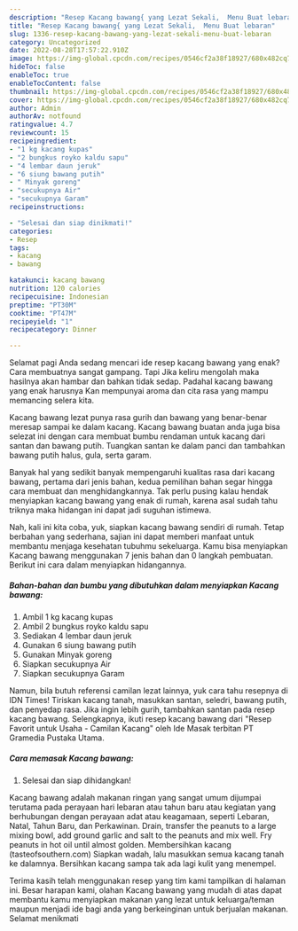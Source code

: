 ```yaml
---
description: "Resep Kacang bawang{ yang Lezat Sekali,  Menu Buat lebaran"
title: "Resep Kacang bawang{ yang Lezat Sekali,  Menu Buat lebaran"
slug: 1336-resep-kacang-bawang-yang-lezat-sekali-menu-buat-lebaran
category: Uncategorized
date: 2022-08-28T17:57:22.910Z
image: https://img-global.cpcdn.com/recipes/0546cf2a38f18927/680x482cq70/kacang-bawang-foto-resep-utama.jpg
hideToc: false
enableToc: true
enableTocContent: false
thumbnail: https://img-global.cpcdn.com/recipes/0546cf2a38f18927/680x482cq70/kacang-bawang-foto-resep-utama.jpg
cover: https://img-global.cpcdn.com/recipes/0546cf2a38f18927/680x482cq70/kacang-bawang-foto-resep-utama.jpg
author: Admin
authorAv: notfound
ratingvalue: 4.7
reviewcount: 15
recipeingredient:
- "1 kg kacang kupas"
- "2 bungkus royko kaldu sapu"
- "4 lembar daun jeruk"
- "6 siung bawang putih"
- " Minyak goreng"
- "secukupnya Air"
- "secukupnya Garam"
recipeinstructions:

- "Selesai dan siap dinikmati!"
categories:
- Resep
tags:
- kacang
- bawang

katakunci: kacang bawang 
nutrition: 120 calories
recipecuisine: Indonesian
preptime: "PT30M"
cooktime: "PT47M"
recipeyield: "1"
recipecategory: Dinner

---
```



Selamat pagi Anda sedang mencari ide resep kacang bawang yang enak? Cara membuatnya sangat gampang. Tapi Jika keliru mengolah maka hasilnya akan hambar dan bahkan tidak sedap. Padahal kacang bawang yang enak harusnya Kan mempunyai aroma dan cita rasa yang mampu memancing selera kita.


Kacang bawang lezat punya rasa gurih dan bawang yang benar-benar meresap sampai ke dalam kacang. Kacang bawang buatan anda juga bisa selezat ini dengan cara membuat bumbu rendaman untuk kacang dari santan dan bawang putih. Tuangkan santan ke dalam panci dan tambahkan bawang putih halus, gula, serta garam.

Banyak hal yang sedikit banyak mempengaruhi kualitas rasa dari kacang bawang, pertama dari jenis bahan, kedua pemilihan bahan segar hingga cara membuat dan menghidangkannya. Tak perlu pusing kalau hendak menyiapkan kacang bawang yang enak di rumah, karena asal sudah tahu triknya maka hidangan ini dapat jadi suguhan istimewa.


Nah, kali ini kita coba, yuk, siapkan kacang bawang sendiri di rumah. Tetap berbahan yang sederhana, sajian ini dapat memberi manfaat untuk membantu menjaga kesehatan tubuhmu sekeluarga. Kamu bisa menyiapkan Kacang bawang menggunakan 7 jenis bahan dan 0 langkah pembuatan. Berikut ini cara dalam menyiapkan hidangannya.

<!--inarticleads1-->

##### Bahan-bahan dan bumbu yang dibutuhkan dalam menyiapkan Kacang bawang:

1. Ambil 1 kg kacang kupas
1. Ambil 2 bungkus royko kaldu sapu
1. Sediakan 4 lembar daun jeruk
1. Gunakan 6 siung bawang putih
1. Gunakan  Minyak goreng
1. Siapkan secukupnya Air
1. Siapkan secukupnya Garam


Namun, bila butuh referensi camilan lezat lainnya, yuk cara tahu resepnya di IDN Times! Tiriskan kacang tanah, masukkan santan, seledri, bawang putih, dan penyedap rasa. Jika ingin lebih gurih, tambahkan santan pada resep kacang bawang. Selengkapnya, ikuti resep kacang bawang dari &#34;Resep Favorit untuk Usaha - Camilan Kacang&#34; oleh Ide Masak terbitan PT Gramedia Pustaka Utama. 

<!--inarticleads2-->

##### Cara memasak Kacang bawang:


1. Selesai dan siap dihidangkan!

Kacang bawang adalah makanan ringan yang sangat umum dijumpai terutama pada perayaan hari lebaran atau tahun baru atau kegiatan yang berhubungan dengan perayaan adat atau keagamaan, seperti Lebaran, Natal, Tahun Baru, dan Perkawinan. Drain, transfer the peanuts to a large mixing bowl, add ground garlic and salt to the peanuts and mix well. Fry peanuts in hot oil until almost golden. Membersihkan kacang (tasteofsouthern.com) Siapkan wadah, lalu masukkan semua kacang tanah ke dalamnya. Bersihkan kacang sampa tak ada lagi kulit yang menempel. 

Terima kasih telah menggunakan resep yang tim kami tampilkan di halaman ini. Besar harapan kami, olahan Kacang bawang yang mudah di atas dapat membantu kamu menyiapkan makanan yang lezat untuk keluarga/teman maupun menjadi ide bagi anda yang berkeinginan untuk berjualan makanan. Selamat menikmati
